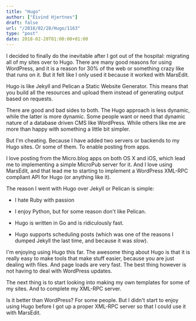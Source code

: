 ```yaml
---
title: "Hugo"
author: ["Eivind Hjertnes"]
draft: false
url: "/2018/02/28/Hugo/1163"
type: "post"
date: 2018-02-28T01:00:00+01:00
---
```


I decided to finally do the inevitable after I got out of the hospital:
migrating all of my sites over to Hugo. There are many good reasons for
using WordPress, and it is a reason for 30% of the web or something
crazy like that runs on it. But it felt like I only used it because it
worked with MarsEdit.

Hugo is like Jekyll and Pelican a Static Website Generator. This means
that you build all the resources and upload them instead of generating
output based on requests.

There are good and bad sides to both. The Hugo approach is less dynamic,
while the latter is more dynamic. Some people want or need that dynamic
nature of a database driven CMS like WordPress. While others like me are
more than happy with something a little bit simpler.

But I'm cheating. Because I have added two servers or backends to my
Hugo sites. Or some of them. To enable posting from apps.

I love posting from the Micro.blog apps on both OS X and iOS, which lead
me to implementing a simple MicroPub server for it. And I love using
MarsEdit, and that lead me to starting to implement a WordPress XML-RPC
compliant API for Hugo (or anything like it).

The reason I went with Hugo over Jekyll or Pelican is simple:

-   I hate Ruby with passion

-   I enjoy Python, but for some reason don't like Pelican.

-   Hugo is written in Go and is ridiculously fast.

-   Hugo supports scheduling posts (which was one of the reasons I dumped
    Jekyll the last time, and because it was _slow_).

I'm enjoying using Hugo this far. The awesome thing about Hugo is that
it is really easy to make tools that make stuff easier, because you are
just dealing with files. And page loads are very fast. The best thing
however is not having to deal with WordPress updates.

The next thing is to start looking into making my own templates for some
of my sites. And to complete my XML-RPC server.

Is it better than WordPress? For some people. But I didn't start to
enjoy using Hugo before I got up a proper XML-RPC server so that I could
use it with MarsEdit.
